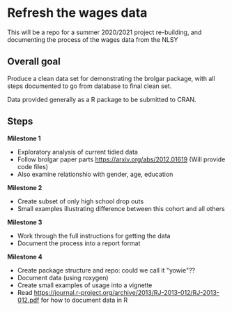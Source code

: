 # Refresh the wages data
This will be a repo for a summer 2020/2021 project re-building, and documenting the process of the wages data from the NLSY

## Overall goal 

Produce a clean data set for demonstrating the brolgar package, with all steps documented to go from database to final clean set.

Data provided generally as a R package to be submitted to CRAN.

## Steps

**Milestone 1**
- Exploratory analysis of current tidied data
- Follow brolgar paper parts https://arxiv.org/abs/2012.01619 (Will provide code files)
- Also examine relationshio with gender, age, education

**Milestone 2**
- Create subset of only high school drop outs
- Small examples illustrating difference between this cohort and all others

**Milestone 3**
- Work through the full instructions for getting the data
- Document the process into a report format

**Milestone 4**
- Create package structure and repo: could we call it "yowie"??
- Document data (using roxygen)
- Create small examples of usage into a vignette
- Read https://journal.r-project.org/archive/2013/RJ-2013-012/RJ-2013-012.pdf for how to document data in R
